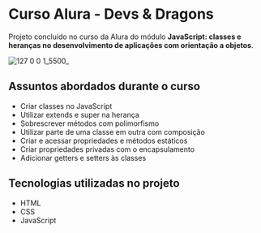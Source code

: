 # Curso Alura - Devs & Dragons
Projeto concluído no curso da Alura do módulo <b>JavaScript: classes e heranças no desenvolvimento de aplicações com orientação a objetos</b>.

![127 0 0 1_5500_](https://github.com/NycolasFelipe/alura-devs-and-dragons/assets/71052352/bc049343-1f58-49db-b514-a58c78cf45eb)

## Assuntos abordados durante o curso
* Criar classes no JavaScript
* Utilizar extends e super na herança
* Sobrescrever métodos com polimorfismo
* Utilizar parte de uma classe em outra com composição
* Criar e acessar propriedades e métodos estáticos
* Criar propriedades privadas com o encapsulamento
* Adicionar getters e setters às classes

## Tecnologias utilizadas no projeto
* HTML
* CSS
* JavaScript
